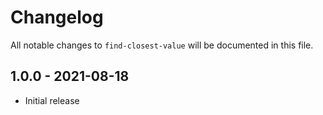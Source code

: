 # Changelog

All notable changes to `find-closest-value` will be documented in this file.

## 1.0.0 - 2021-08-18

- Initial release
